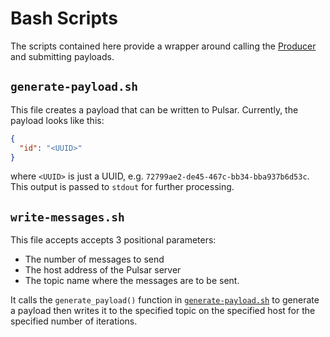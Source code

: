 # Bash Scripts

The scripts contained here provide a wrapper around calling the [Producer](../Producer/Producer.md) and submitting payloads.

## `generate-payload.sh`

This file creates a payload that can be written to Pulsar. Currently, the payload looks like this:

```json
{
  "id": "<UUID>"
}
```

where `<UUID>` is just a UUID, e.g. `72799ae2-de45-467c-bb34-bba937b6d53c`.  This output is passed to `stdout` for further processing.

## `write-messages.sh`

This file accepts accepts 3 positional parameters:

- The number of messages to send
- The host address of the Pulsar server
- The topic name where the messages are to be sent.

It calls the `generate_payload()` function in [`generate-payload.sh`](./generate-payload.sh) to generate a payload then writes it to the specified topic on the specified host for the specified number of iterations.